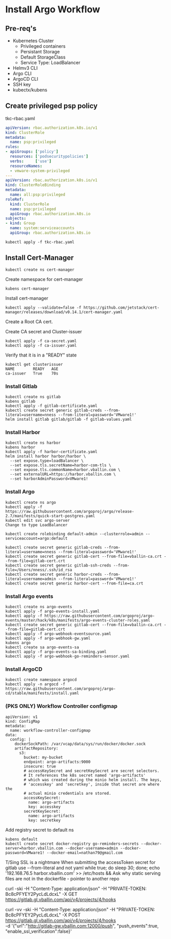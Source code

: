 # Install Argo Workflow

## Pre-req's 

- Kubernetes Cluster
    - Privileged containers
    - Persistant Storage
    - Default StorageClass
    - Service Type: LoadBalancer
- Helmv3 CLI
- Argo CLI
- ArgoCD CLI
- SSH key
- kubectx/kubens

## Create privileged psp policy
tkc-rbac.yaml
```yaml
apiVersion: rbac.authorization.k8s.io/v1
kind: ClusterRole
metadata:
  name: psp:privileged
rules:
- apiGroups: ['policy']
  resources: ['podsecuritypolicies']
  verbs:     ['use']
  resourceNames:
  - vmware-system-privileged
---
apiVersion: rbac.authorization.k8s.io/v1
kind: ClusterRoleBinding
metadata:
  name: all:psp:privileged
roleRef:
  kind: ClusterRole
  name: psp:privileged
  apiGroup: rbac.authorization.k8s.io
subjects:
- kind: Group
  name: system:serviceaccounts
  apiGroup: rbac.authorization.k8s.io
```
```
kubectl apply -f tkc-rbac.yaml
```

## Install Cert-Manager
```
kubectl create ns cert-manager
```

Create namespace for cert-manager
```
kubens cert-manager
```
Install cert-manager
```
kubectl apply --validate=false -f https://github.com/jetstack/cert-manager/releases/download/v0.14.1/cert-manager.yaml
```

Create a Root CA cert.

Create CA secret and Cluster-issuer
```
kubectl apply -f ca-secret.yaml
kubectl apply -f ca-issuer.yaml
```

Verify that it is in a "READY" state
```
kubectl get clusterissuer                                                                            
NAME        READY   AGE
ca-issuer   True    70s
```

### Install Gitlab
```
kubectl create ns gitlab
kubens gitlab
kubectl apply -f gitlab-certificate.yaml
kubectl create secret generic gitlab-creds --from-literal=username=nness --from-literal=password='VMware1!'
helm install gitlab gitlab/gitlab -f gitlab-values.yaml
```

### Install Harbor
```
kubectl create ns harbor
kubens harbor
kubectl apply -f harbor-certificate.yaml
helm install harbor harbor/harbor \
  --set expose.type=loadBalancer \
  --set expose.tls.secretName=harbor-com-tls \
  --set expose.tls.commonName=harbor.vballin.com \
  --set externalURL=https://harbor.vballin.com \
  --set harborAdminPassword=VMware1!
```
### Install Argo
```
kubectl create ns argo
kubectl apply -f https://raw.githubusercontent.com/argoproj/argo/release-2.7/manifests/quick-start-postgres.yaml
kubectl edit svc argo-server
Change to type LoadBalancer
```

```
kubectl create rolebinding default-admin --clusterrole=admin --serviceaccount=argo:default
```

```
kubectl create secret generic gitlab-creds --from-literal=username=nness --from-literal=password='VMware1!'
kubectl create secret generic gitlab-cert --from-file=vballin-ca.crt --from-file=gitlab-cert.crt
kubectl create secret generic gitlab-ssh-creds --from-file=/Users/nness/.ssh/id_rsa
kubectl create secret generic harbor-creds --from-literal=username=admin --from-literal=password='VMware1!'
kubectl create secret generic harbor-cert --from-file=ca.crt
```

### Install Argo events

```
kubectl create ns argo-events
kubectl apply -f argo-events-install.yaml
kubectl apply -f https://raw.githubusercontent.com/argoproj/argo-events/master/hack/k8s/manifests/argo-events-cluster-roles.yaml
kubectl create secret generic gitlab-cert --from-file=vballin-ca.crt --from-file=gitlab-cert.crt
kubectl apply -f argo-webhook-eventsource.yaml
kubectl apply -f argo-webhook-gw.yaml
kubens argo
kubectl create sa argo-events-sa
kubectl apply -f argo-events-sa-binding.yaml
kubectl apply -f argo-webhook-go-reminders-sensor.yaml
```

### Install ArgoCD
```
kubectl create namespace argocd
kubectl apply -n argocd -f https://raw.githubusercontent.com/argoproj/argo-cd/stable/manifests/install.yaml
```

### (PKS ONLY) Workflow Controller configmap

```
apiVersion: v1
kind: ConfigMap
metadata:
  name: workflow-controller-configmap
data:
  config: |
    dockerSockPath: /var/vcap/data/sys/run/docker/docker.sock
    artifactRepository:
      s3:
        bucket: my-bucket
        endpoint: argo-artifacts:9000
        insecure: true
        # accessKeySecret and secretKeySecret are secret selectors.
        # It references the k8s secret named 'argo-artifacts'
        # which was created during the minio helm install. The keys,
        # 'accesskey' and 'secretkey', inside that secret are where the
        # actual minio credentials are stored.
        accessKeySecret:
          name: argo-artifacts
          key: accesskey
        secretKeySecret:
          name: argo-artifacts
          key: secretkey
```

Add registry secret to default ns
```
kubens default
kubectl create secret docker-registry go-reminders-secrets --docker-server=harbor.vballin.com --docker-username=admin --docker-password=VMware1! --docker-email=nathan79@gmail.com
```
T/Sing
SSL is a nightmare
When submitting the accessToken secret for gitlab use --from-literal and not yaml
            while true; do sleep 30; done;
            echo '192.168.76.5 harbor.vballin.com' >> /etc/hosts &&
Ask why static serving files are not in the dockerfile
    - pointer to another repo


curl -ski -H "Content-Type: application/json" -H "PRIVATE-TOKEN: Bc8cPFYEY2PycLdLdcxL" -X GET https://gitlab.gl.vballin.com/api/v4/projects/4/hooks


curl -vv -ski -H "Content-Type: application/json" -H "PRIVATE-TOKEN: Bc8cPFYEY2PycLdLdcxL" -X POST https://gitlab.gl.vballin.com/api/v4/projects/4/hooks \
-d '{"url":"http://gitlab-gw.vballin.com:12000/push",
    "push_events":true,
    "enable_ssl_verification":false}'
